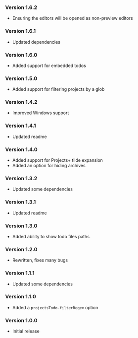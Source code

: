 ### Version 1.6.2
- Ensuring the editors will be opened as non-preview editors

### Version 1.6.1
- Updated dependencies

### Version 1.6.0
- Added support for embedded todos

### Version 1.5.0
- Added support for filtering projects by a glob

### Version 1.4.2
- Improved Windows support

### Version 1.4.1
- Updated readme

### Version 1.4.0
- Added support for Projects+ tilde expansion
- Added an option for hiding archives

### Version 1.3.2
- Updated some dependencies

### Version 1.3.1
- Updated readme

### Version 1.3.0
- Added ability to show todo files paths

### Version 1.2.0
- Rewritten, fixes many bugs

### Version 1.1.1
- Updated some dependencies

### Version 1.1.0
- Added a `projectsTodo.filterRegex` option

### Version 1.0.0
- Initial release
